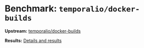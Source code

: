# Benchmark: `temporalio/docker-builds`

**Upstream:** [temporalio/docker-builds](https://github.com/temporalio/docker-builds)

**Results:** [Details and results](https://depot.dev/benchmark/temporal)
